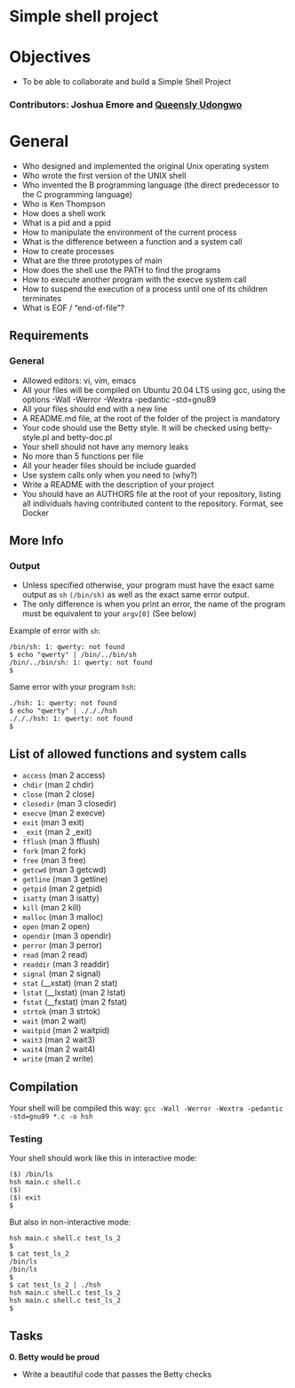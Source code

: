 # Simple shell project

# Objectives
+ To be able to collaborate and build a Simple Shell Project

### Contributors: Joshua Emore and [Queensly Udongwo](https://github.com/queenoko)

# General
+ Who designed and implemented the original Unix operating system
+ Who wrote the first version of the UNIX shell
+ Who invented the B programming language (the direct predecessor to the C programming language)
+ Who is Ken Thompson
+ How does a shell work
+ What is a pid and a ppid
+ How to manipulate the environment of the current process
+ What is the difference between a function and a system call
+ How to create processes
+ What are the three prototypes of main
+ How does the shell use the PATH to find the programs
+ How to execute another program with the execve system call
+ How to suspend the execution of a process until one of its children terminates
+ What is EOF / “end-of-file”?

## Requirements
### General
+ Allowed editors: vi, vim, emacs
+ All your files will be compiled on Ubuntu 20.04 LTS using gcc, using the options -Wall -Werror -Wextra -pedantic -std=gnu89
+ All your files should end with a new line
+ A README.md file, at the root of the folder of the project is mandatory
+ Your code should use the Betty style. It will be checked using betty-style.pl and betty-doc.pl
+ Your shell should not have any memory leaks
+ No more than 5 functions per file
+ All your header files should be include guarded
+ Use system calls only when you need to (why?)
+ Write a README with the description of your project
+ You should have an AUTHORS file at the root of your repository, listing all individuals having contributed content to the repository. Format, see Docker

## More Info
### Output

+ Unless specified otherwise, your program must have the exact same output as `sh` `(/bin/sh)` as well as the exact same error output.
+ The only difference is when you print an error, the name of the program must be equivalent to your `argv[0]` (See below)

Example of error with `sh`:

```$ echo "qwerty" | /bin/sh
/bin/sh: 1: qwerty: not found
$ echo "qwerty" | /bin/../bin/sh
/bin/../bin/sh: 1: qwerty: not found
$
```

Same error with your program `hsh`:

```$ echo "qwerty" | ./hsh
./hsh: 1: qwerty: not found
$ echo "qwerty" | ./././hsh
./././hsh: 1: qwerty: not found
$
```

## List of allowed functions and system calls
+ `access` (man 2 access)
+ `chdir` (man 2 chdir)
+ `close` (man 2 close)
+ `closedir` (man 3 closedir)
+ `execve` (man 2 execve)
+ `exit` (man 3 exit)
+ `_exit` (man 2 _exit)
+ `fflush` (man 3 fflush)
+ `fork` (man 2 fork)
+ `free` (man 3 free)
+ `getcwd` (man 3 getcwd)
+ `getline` (man 3 getline)
+ `getpid` (man 2 getpid)
+ `isatty` (man 3 isatty)
+ `kill` (man 2 kill)
+ `malloc` (man 3 malloc)
+ `open` (man 2 open)
+ `opendir` (man 3 opendir)
+ `perror` (man 3 perror)
+ `read` (man 2 read)
+ `readdir` (man 3 readdir)
+ `signal` (man 2 signal)
+ `stat` (__xstat) (man 2 stat)
+ `lstat` (__lxstat) (man 2 lstat)
+ `fstat` (__fxstat) (man 2 fstat)
+ `strtok` (man 3 strtok)
+ `wait` (man 2 wait)
+ `waitpid` (man 2 waitpid)
+ `wait3` (man 2 wait3)
+ `wait4` (man 2 wait4)
+ `write` (man 2 write)

## Compilation
Your shell will be compiled this way:
`gcc -Wall -Werror -Wextra -pedantic -std=gnu89 *.c -o hsh`

### Testing
Your shell should work like this in interactive mode:
```$ ./hsh
($) /bin/ls
hsh main.c shell.c
($)
($) exit
$
```
But also in non-interactive mode:
```$ echo "/bin/ls" | ./hsh
hsh main.c shell.c test_ls_2
$
$ cat test_ls_2
/bin/ls
/bin/ls
$
$ cat test_ls_2 | ./hsh
hsh main.c shell.c test_ls_2
hsh main.c shell.c test_ls_2
$
```

## Tasks

**0. Betty would be proud**
+ Write a beautiful code that passes the Betty checks
